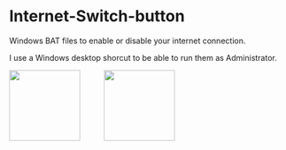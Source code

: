 # Internet-Switch-button
Windows BAT files to enable or disable your internet connection.

I use a Windows desktop shorcut to be able to run them as Administrator. 

<img src="https://github.com/jmbalaguer/Internet-Switch-button/blob/main/ethernet-off.png" width="128" height="128">&nbsp;&nbsp;&nbsp;&nbsp;&nbsp;&nbsp;&nbsp;&nbsp;&nbsp;&nbsp;&nbsp;<img src="https://github.com/jmbalaguer/Internet-Switch-button/blob/main/ethernet-on.png" width="128" height="128">

